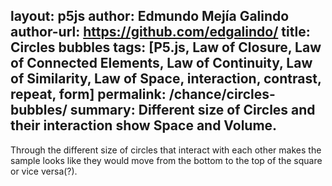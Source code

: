 layout: p5js
author: Edmundo Mejía Galindo
author-url: https://github.com/edgalindo/
title: Circles bubbles
tags: [P5.js, Law of Closure, Law of Connected Elements, Law of Continuity, Law of Similarity, Law of Space, interaction, contrast, repeat, form]
permalink: /chance/circles-bubbles/
summary: Different size of Circles and their interaction show Space and Volume.
---
Through the different size of circles that interact with each other makes the sample looks like they would move from the bottom to the top of the square or vice versa(?).
